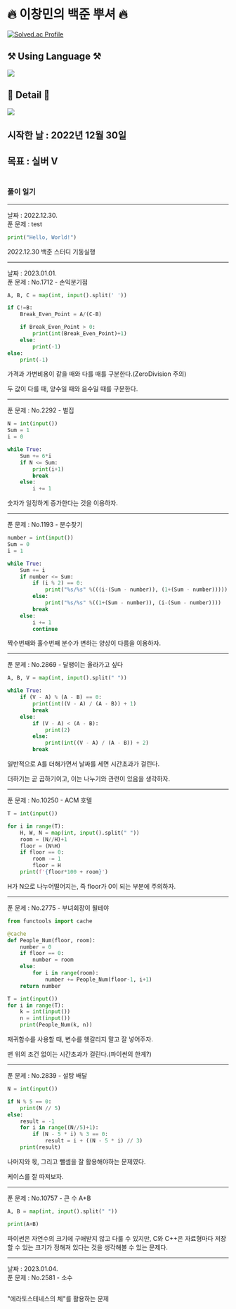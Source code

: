 # 🔥 이창민의 백준 뿌셔 🔥


[![Solved.ac Profile](http://mazassumnida.wtf/api/v2/generate_badge?boj=dlckdals0204)](https://solved.ac/dlckdals0204/)
<br>

<h2> ⚒️ <b>Using Language</b> ⚒️ </h2>
<img src="https://img.shields.io/badge/Python-3776AB?style=for-the-badge&logo=python&logoColor=yellow">

<h2>📄 <b>Detail</b> 📄</h2>
<a href="https://sideotod.tistory.com/" target="_blank"><img src="https://img.shields.io/badge/Tistroy-000000?&logo=Tistory&logoColor=white"/></a>    


## 시작한 날 : 2022년 12월 30일
## 목표 : **실버 V**
### <br>풀이 일기
---
날짜 : 2022.12.30.  
푼 문제 : test
``` Python
print("Hello, World!")
```
2022.12.30 백준 스터디 기동실행

---
날짜 : 2023.01.01.  
푼 문제 : No.1712 - 손익분기점
``` Python
A, B, C = map(int, input().split(' '))

if C!=B:
    Break_Even_Point = A/(C-B)

    if Break_Even_Point > 0:
        print(int(Break_Even_Point)+1)
    else:
        print(-1)
else:
    print(-1)
```
가격과 가변비용이 같을 때와 다를 때를 구분한다.(ZeroDivision 주의)

두 값이 다를 때, 양수일 때와 음수일 때를 구분한다.

---
푼 문제 : No.2292 - 벌집
``` Python
N = int(input())
Sum = 1
i = 0

while True:
    Sum += 6*i
    if N <= Sum:
        print(i+1)
        break
    else:
        i += 1
```
숫자가 일정하게 증가한다는 것을 이용하자.

---
푼 문제 : No.1193 - 분수찾기
``` Python
number = int(input())
Sum = 0
i = 1

while True:
    Sum += i
    if number <= Sum:
        if (i % 2) == 0:
            print("%s/%s" %(((i-(Sum - number)), (1+(Sum - number)))))
        else:
            print("%s/%s" %((1+(Sum - number)), (i-(Sum - number))))
        break
    else:
        i += 1
        continue
```
짝수번째와 홀수번째 분수가 변하는 양상이 다름을 이용하자.

---
푼 문제 : No.2869 - 달팽이는 올라가고 싶다
``` Python
A, B, V = map(int, input().split(" "))

while True:
    if (V - A) % (A - B) == 0:
        print(int((V - A) / (A - B)) + 1)
        break
    else:
        if (V - A) < (A - B):
            print(2)
        else:
            print(int((V - A) / (A - B)) + 2)
        break
```
일반적으로 A를 더해가면서 날짜를 세면 시간초과가 걸린다.

더하기는 곧 곱하기이고, 이는 나누기와 관련이 있음을 생각하자.

---
푼 문제 : No.10250 - ACM 호텔
``` Python
T = int(input())

for i in range(T):
    H, W, N = map(int, input().split(" "))
    room = (N//H)+1
    floor = (N%H)
    if floor == 0:
        room -= 1
        floor = H
    print(f'{floor*100 + room}')
```
H가 N으로 나누어떨어지는, 즉 floor가 0이 되는 부분에 주의하자.

---
푼 문제 : No.2775 - 부녀회장이 될테야
``` Python
from functools import cache

@cache
def People_Num(floor, room):
    number = 0
    if floor == 0:
        number = room
    else:
        for i in range(room):
            number += People_Num(floor-1, i+1)
    return number

T = int(input())
for i in range(T):
    k = int(input())
    n = int(input())
    print(People_Num(k, n))
```
재귀함수를 사용할 때, 변수를 헷갈리지 말고 잘 넣어주자.

맨 위의 조건 없이는 시간초과가 걸린다.(파이썬의 한계?)

---
푼 문제 : No.2839 - 설탕 배달
``` Python
N = int(input())

if N % 5 == 0:
    print(N // 5)
else:
    result = -1
    for i in range((N//5)+1):
        if (N - 5 * i) % 3 == 0:
            result = i + ((N - 5 * i) // 3)
    print(result)
```
나머지와 몫, 그리고 뺄셈을 잘 활용해야하는 문제였다.

케이스를 잘 따져보자.

---
푼 문제 : No.10757 - 큰 수 A+B
``` Python
A, B = map(int, input().split(" "))

print(A+B)
```
파이썬은 자연수의 크기에 구애받지 않고 다룰 수 있지만, C와 C++은 자료형마다 저장할 수 있는 크기가 정해져 있다는 것을 생각해볼 수 있는 문제다.

---
날짜 : 2023.01.04.  
푼 문제 : No.2581 - 소수
``` Python

```
"에라토스테네스의 체"를 활용하는 문제
